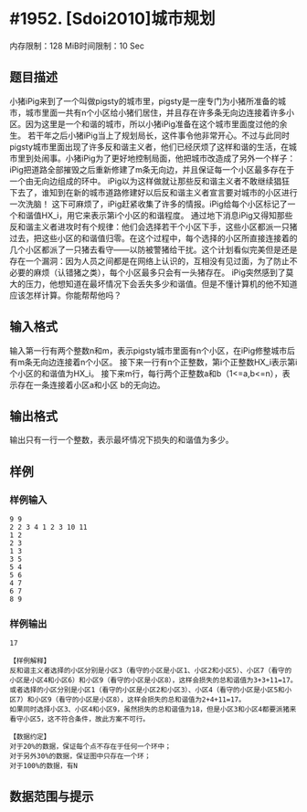 # #1952. [Sdoi2010]城市规划

内存限制：128 MiB时间限制：10 Sec

## 题目描述

小猪iPig来到了一个叫做pigsty的城市里，pigsty是一座专门为小猪所准备的城市，城市里面一共有n个小区给小猪们居住，并且存在许多条无向边连接着许多小区。因为这里是一个和谐的城市，所以小猪iPig准备在这个城市里面度过他的余生。 若干年之后小猪iPig当上了规划局长，这件事令他非常开心。不过与此同时pigsty城市里面出现了许多反和谐主义者，他们已经厌烦了这样和谐的生活，在城市里到处闹事。小猪iPig为了更好地控制局面，他把城市改造成了另外一个样子：iPig把道路全部摧毁之后重新修建了m条无向边，并且保证每一个小区最多存在于一个由无向边组成的环中。 iPig以为这样做就让那些反和谐主义者不敢继续猖狂下去了，谁知到在新的城市道路修建好以后反和谐主义者宣言要对城市的小区进行一次洗脑！ 这下可麻烦了，iPig赶紧收集了许多的情报。iPig给每个小区标记了一个和谐值HX_i，用它来表示第i个小区的和谐程度。 通过地下消息iPig又得知那些反和谐主义者进攻时有个规律：他们会选择若干个小区下手，这些小区都派一只猪过去，把这些小区的和谐值归零。在这个过程中，每个选择的小区所直接连接着的几个小区都派了一只猪去看守&mdash;&mdash;以防被警猪给干扰。这个计划看似完美但是还是存在一个漏洞：因为人员之间都是在网络上认识的，互相没有见过面，为了防止不必要的麻烦（认错猪之类），每个小区最多只会有一头猪存在。 iPig突然感到了莫大的压力，他想知道在最坏情况下会丢失多少和谐值。但是不懂计算机的他不知道应该怎样计算。你能帮帮他吗？

## 输入格式

输入第一行有两个整数n和m，表示pigsty城市里面有n个小区，在iPig修整城市后有m条无向边连接着n个小区。 接下来一行有n个正整数，第i个正整数HX_i表示第i个小区的和谐值为HX_i。 接下来m行，每行两个正整数a和b（1<=a,b<=n），表示存在一条连接着小区a和小区 b的无向边。

## 输出格式

输出只有一行一个整数，表示最坏情况下损失的和谐值为多少。

## 样例

### 样例输入

    
    9 9
    2 2 3 4 1 2 3 10 11
    1 2
    2 3
    1 3
    3 5
    5 4
    5 6
    4 7
    6 7
    8 9
    
    
    

### 样例输出

    
    17
    
    【样例解释】
    反和谐主义者选择的小区分别是小区3（看守的小区是小区1、小区2和小区5）、小区7（看守的小区是小区4和小区6）和小区9（看守的小区是小区8），这样会损失的总和谐值为3+3+11=17。
    或者选择的小区分别是小区1（看守的小区是小区2和小区3）、小区4（看守的小区是小区5和小区7）和小区9（看守的小区是小区8），这样会损失的总和谐值为2+4+11=17。
    如果同时选择小区3、小区4和小区9，虽然损失的总和谐值为18，但是小区3和小区4都要派猪来看守小区5，这不符合条件，故此方案不可行。
    
    【数据约定】
    对于20%的数据，保证每个点不存在于任何一个环中；
    对于另外30%的数据，保证图中只存在一个环；
    对于100%的数据，有N
    

## 数据范围与提示
